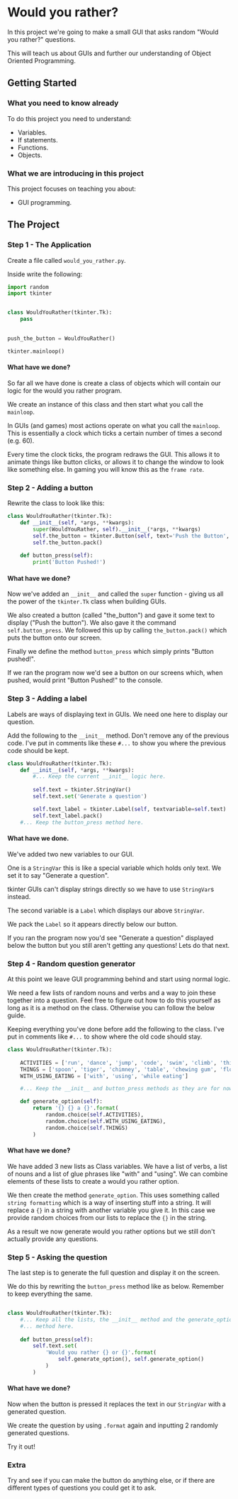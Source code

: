 # Would you rather?

In this project we're going to make a small GUI that asks
random "Would you rather?" questions.

This will teach us about GUIs and further our understanding of 
Object Oriented Programming. 

## Getting Started
### What you need to know already

To do this project you need to understand:

- Variables.
- If statements.
- Functions.
- Objects.

### What we are introducing in this project

This project focuses on teaching you about:

- GUI programming.

## The Project

### Step 1 - The Application

Create a file called `would_you_rather.py`.

Inside write the following:

```python
import random
import tkinter


class WouldYouRather(tkinter.Tk):
    pass
    

push_the_button = WouldYouRather()

tkinter.mainloop()
```

#### What have we done?

So far all we have done is create a class of objects which will contain 
our logic for the would you rather program.

We create an instance of this class and then start what you call the `mainloop`.

In GUIs (and games) most actions operate on what you call the `mainloop`. This
is essentially a clock which ticks a certain number of times a second (e.g. 60).

Every time the clock ticks, the program redraws the GUI. This allows it to 
animate things like button clicks, or allows it to change the window to look
like something else. In gaming you will know this as the `frame rate`.

### Step 2 - Adding a button

Rewrite the class to look like this:

```python
class WouldYouRather(tkinter.Tk):
    def __init__(self, *args, **kwargs):
        super(WouldYouRather, self).__init__(*args, **kwargs)
        self.the_button = tkinter.Button(self, text='Push the Button', command=self.button_press)
        self.the_button.pack()
        
    def button_press(self):
        print('Button Pushed!')
```

#### What have we done?

Now we've added an `__init__` and called the `super` function - giving us all
the power of the `tkinter.Tk` class when building GUIs.

We also created a button (called "the_button") and gave it some text to display
("Push the button"). We also gave it the command `self.button_press`. We followed this up by calling `the_button.pack()` which puts
the button onto our screen.

Finally we define the method `button_press` which simply prints "Button pushed!".

If we ran the program now we'd see a button on our screens which, when pushed,
would print "Button Pushed!" to the console.

### Step 3 - Adding a label

Labels are ways of displaying text in GUIs. We need one here to display our question.

Add the following to the `__init__` method. Don't remove any of the previous code. 
I've put in comments like these `#...` to show you where the previous code should be kept.


```python
class WouldYouRather(tkinter.Tk):
    def __init__(self, *args, **kwargs):
        #... Keep the current __init__ logic here.
        
        self.text = tkinter.StringVar()
        self.text.set('Generate a question')

        self.text_label = tkinter.Label(self, textvariable=self.text)
        self.text_label.pack()
    #... Keep the button_press method here.

``` 

#### What have we done.

We've added two new variables to our GUI.

One is a `StringVar` this is like a special variable which holds only text. We
set it to say "Generate a question".

tkinter GUIs can't display strings directly so we have to use `StringVar`s instead.

The second variable is a `Label` which displays our above `StringVar`.

We pack the `Label` so it appears directly below our button.

If you ran the program now you'd see "Generate a question" displayed below the button
but you still aren't getting any questions! Lets do that next.

### Step 4 - Random question generator

At this point we leave GUI programming behind and start using normal logic.

We need a few lists of random nouns and verbs and a way to join these together
into a question. Feel free to figure out how to do this yourself as long as it is
a method on the class. Otherwise you can follow the below guide.

Keeping everything you've done before add the following to the class. I've put in comments
like `#...` to show where the old code should stay.

```python
class WouldYouRather(tkinter.Tk):
    
    ACTIVITIES = ['run', 'dance', 'jump', 'code', 'swim', 'climb', 'think']
    THINGS = ['spoon', 'tiger', 'chimney', 'table', 'chewing gum', 'floor', 'monkey']
    WITH_USING_EATING = ['with', 'using', 'while eating']

    #... Keep the __init__ and button_press methods as they are for now.

    def generate_option(self):
        return '{} {} a {}'.format(
            random.choice(self.ACTIVITIES),
            random.choice(self.WITH_USING_EATING),
            random.choice(self.THINGS)
        )

```

#### What have we done?

We have added 3 new lists as Class variables. We have a list of verbs, a list of 
nouns and a list of glue phrases like "with" and "using". We can combine elements
of these lists to create a would you rather option.

We then create the method `generate_option`. This uses something called 
`string formatting` which is a way of inserting stuff into a string. It will
replace a `{}` in a string with another variable you give it. In this case we
provide random choices from our lists to replace the `{}` in the string.

As a result we now generate would you rather options but we still don't actually
provide any questions.

### Step 5 - Asking the question

The last step is to generate the full question and display it on the screen.

We do this by rewriting the `button_press` method like as below. Remember to 
keep everything the same.

```python

class WouldYouRather(tkinter.Tk):
    #... Keep all the lists, the __init__ method and the generate_option
    #... method here.
    
    def button_press(self):
        self.text.set(
            'Would you rather {} or {}'.format(
                self.generate_option(), self.generate_option()
            )
        )
```

#### What have we done?

Now when the button is pressed it replaces the text in our `StringVar` with a
generated question.

We create the question by using `.format` again and inputting 2 randomly generated
questions.

Try it out!


### Extra

Try and see if you can make the button do anything else, or if there are different
types of questions you could get it to ask.